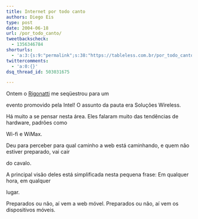 ```yaml
---
title: Internet por todo canto
authors: Diego Eis
type: post
date: 2004-06-18
url: /por_todo_canto/
tweetbackscheck:
  - 1356346784
shorturls:
  - 'a:3:{s:9:"permalink";s:38:"https://tableless.com.br/por_todo_canto";s:7:"tinyurl";s:26:"https://tinyurl.com/42pjk7w";s:4:"isgd";s:19:"https://is.gd/7Dhm5j";}'
twittercomments:
  - 'a:0:{}'
dsq_thread_id: 503031675

---
```

Ontem o [Rigonatti][1] me seqüestrou para um
  
evento promovido pela Intel! O assunto da pauta era Soluções Wireless.
              
Há muito a se pensar nesta área. Eles falaram muito das tendências de hardware, padrões como
  
Wi-fi e WiMax.
              
Deu para perceber para qual caminho a web está caminhando, e quem não estiver preparado, vai cair
  
do cavalo.
              
A principal visão deles está simplificada nesta pequena frase: Em qualquer hora, em qualquer
  
lugar.
              
Preparados ou não, aí vem a web móvel. Preparados ou não, aí vem os dispositivos móveis.

 [1]: https://www.rigonatti.com.br/mobile/